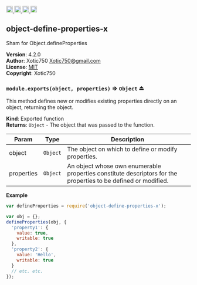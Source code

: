 <a href="https://travis-ci.org/Xotic750/object-define-properties-x"
   title="Travis status">
<img
   src="https://travis-ci.org/Xotic750/object-define-properties-x.svg?branch=master"
   alt="Travis status" height="18"/>
</a>
<a href="https://david-dm.org/Xotic750/object-define-properties-x"
   title="Dependency status">
<img src="https://david-dm.org/Xotic750/object-define-properties-x.svg"
   alt="Dependency status" height="18"/>
</a>
<a href="https://david-dm.org/Xotic750/object-define-properties-x#info=devDependencies"
   title="devDependency status">
<img src="https://david-dm.org/Xotic750/object-define-properties-x/dev-status.svg"
   alt="devDependency status" height="18"/>
</a>
<a href="https://badge.fury.io/js/object-define-properties-x" title="npm version">
<img src="https://badge.fury.io/js/object-define-properties-x.svg"
   alt="npm version" height="18"/>
</a>
<a name="module_object-define-properties-x"></a>

## object-define-properties-x
Sham for Object.defineProperties

**Version**: 4.2.0  
**Author**: Xotic750 <Xotic750@gmail.com>  
**License**: [MIT](&lt;https://opensource.org/licenses/MIT&gt;)  
**Copyright**: Xotic750  
<a name="exp_module_object-define-properties-x--module.exports"></a>

### `module.exports(object, properties)` ⇒ <code>Object</code> ⏏
This method defines new or modifies existing properties directly on an
object, returning the object.

**Kind**: Exported function  
**Returns**: <code>Object</code> - The object that was passed to the function.  

| Param | Type | Description |
| --- | --- | --- |
| object | <code>Object</code> | The object on which to define or modify properties. |
| properties | <code>Object</code> | An object whose own enumerable properties  constitute descriptors for the properties to be defined or modified. |

**Example**  
```js
var defineProperties = require('object-define-properties-x');

var obj = {};
defineProperties(obj, {
  'property1': {
    value: true,
    writable: true
  },
  'property2': {
    value: 'Hello',
    writable: true
  }
  // etc. etc.
});
```
